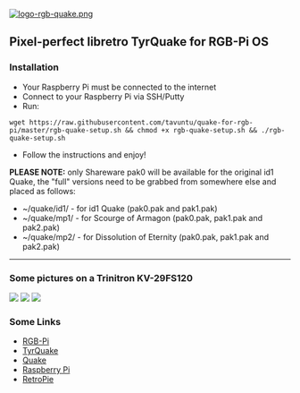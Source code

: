 [![logo-rgb-quake.png](https://i.postimg.cc/Y0XvQPG2/logo-rgb-quake.png)](https://postimg.cc/9w7XhJYs)

## Pixel-perfect libretro TyrQuake for RGB-Pi OS

### Installation

* Your Raspberry Pi must be connected to the internet
* Connect to your Raspberry Pi via SSH/Putty
* Run:

```
wget https://raw.githubusercontent.com/tavuntu/quake-for-rgb-pi/master/rgb-quake-setup.sh && chmod +x rgb-quake-setup.sh && ./rgb-quake-setup.sh
```
* Follow the instructions and enjoy!

**PLEASE NOTE:** only Shareware pak0 will be available for the original id1 Quake, the "full" versions need to be grabbed from somewhere else and placed as follows:

* ~/quake/id1/ - for id1 Quake (pak0.pak and pak1.pak)
* ~/quake/mp1/ - for Scourge of Armagon (pak0.pak, pak1.pak and pak2.pak)
* ~/quake/mp2/ - for Dissolution of Eternity (pak0.pak, pak1.pak and pak2.pak)

---

### Some pictures on a Trinitron KV-29FS120

![](https://i.postimg.cc/T3yT0Qs6/quake2.jpg)
![](https://i.postimg.cc/DzLnk0Fp/quake3.jpg)
![](https://i.postimg.cc/3Rh7Khx8/quake4.jpg)

### Some Links

* [RGB-Pi](https://www.rgb-pi.com/)
* [TyrQuake](https://docs.libretro.com/library/tyrquake/)
* [Quake](https://en.wikipedia.org/wiki/Quake_(video_game))
* [Raspberry Pi](https://www.raspberrypi.org/)
* [RetroPie](https://retropie.org.uk/)
